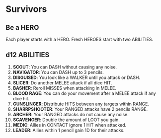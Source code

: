 # Survivors

## Be a HERO

Each player starts with a HERO. Fresh HEROES start with two ABILITIES.

## d12 ABILITIES

1. **SCOUT**: You can DASH without causing any noise.
2. **NAVIGATOR**: You can DASH up to 3 pencils.
3. **DISGUISED**: You look like a WALKER until you attack or DASH.
4. **SLICER**: Do another MELEE attack if all dice HIT.
5. **BASHER**: Reroll MISSES when attacking in MELEE.
6. **BLOOD RAGE**: You can do your movement after a MELEE attack if any dice hit.
7. **GUNSLINGER**: Distribute HITS between any targets within RANGE.
8. **SHARRPSHOOTER**: Your RANGED attacks have 2 pencils RANGE.
9. **ARCHER**: Your RANGED attacks do not cause any noise.
10. **SCAVENGER**: Double the amount of LOOT you gain.
11. **MEDIC**: Allies in CONTACT ignore 1 HIT when attacked.
12. **LEADER**: Allies within 1 pencil gain 1D for their attacks.
